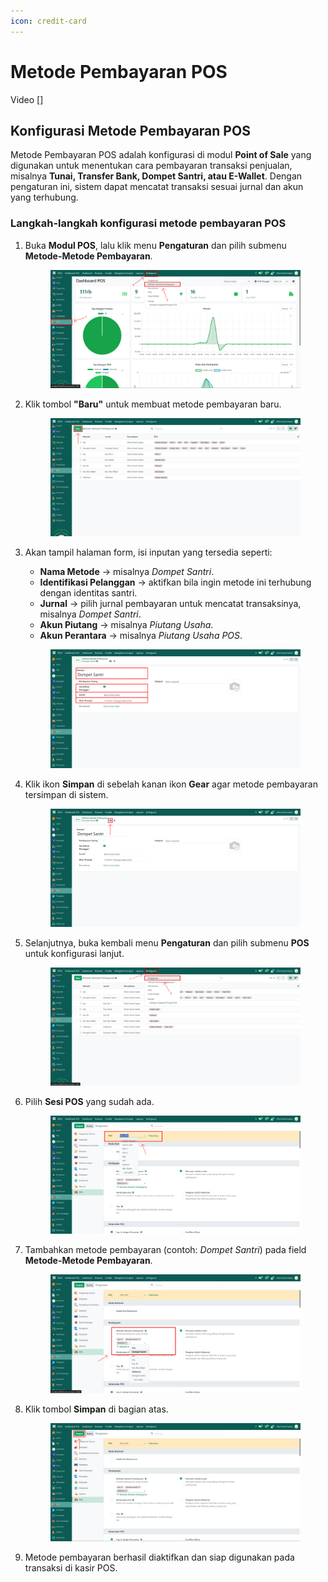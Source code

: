 ```yaml
---
icon: credit-card
---
```


# Metode Pembayaran POS

Video \[]

## Konfigurasi Metode Pembayaran POS

Metode Pembayaran POS adalah konfigurasi di modul **Point of Sale** yang digunakan untuk menentukan cara pembayaran transaksi penjualan, misalnya **Tunai, Transfer Bank, Dompet Santri, atau E-Wallet**. Dengan pengaturan ini, sistem dapat mencatat transaksi sesuai jurnal dan akun yang terhubung.

### Langkah-langkah konfigurasi metode pembayaran POS

1.  Buka **Modul POS**, lalu klik menu **Pengaturan** dan pilih submenu **Metode-Metode Pembayaran**.

    <figure><img src="../../../.gitbook/assets/images-62.png" alt=""><figcaption></figcaption></figure>


2.  Klik tombol **"Baru"** untuk membuat metode pembayaran baru.

    <figure><img src="../../../.gitbook/assets/images-63.png" alt=""><figcaption></figcaption></figure>


3.  Akan tampil halaman form, isi inputan yang tersedia seperti:

    * **Nama Metode** → misalnya _Dompet Santri_.
    * **Identifikasi Pelanggan** → aktifkan bila ingin metode ini terhubung dengan identitas santri.
    * **Jurnal** → pilih jurnal pembayaran untuk mencatat transaksinya, misalnya _Dompet Santri_.
    * **Akun Piutang** → misalnya _Piutang Usaha_.
    * **Akun Perantara** → misalnya _Piutang Usaha POS_.

    <figure><img src="../../../.gitbook/assets/images-548.png" alt=""><figcaption></figcaption></figure>
4.  Klik ikon **Simpan** di sebelah kanan ikon **Gear** agar metode pembayaran tersimpan di sistem.

    <figure><img src="../../../.gitbook/assets/images-549.png" alt=""><figcaption></figcaption></figure>
5.  Selanjutnya, buka kembali menu **Pengaturan** dan pilih submenu **POS** untuk konfigurasi lanjut.

    <figure><img src="../../../.gitbook/assets/images-66 (1).png" alt=""><figcaption></figcaption></figure>


6.  Pilih **Sesi POS** yang sudah ada.

    <figure><img src="../../../.gitbook/assets/images-67 (2).png" alt=""><figcaption></figcaption></figure>


7.  Tambahkan metode pembayaran (contoh: _Dompet Santri_) pada field **Metode-Metode Pembayaran**.

    <figure><img src="../../../.gitbook/assets/images-68 (1).png" alt=""><figcaption></figcaption></figure>


8.  Klik tombol **Simpan** di bagian atas.

    <figure><img src="../../../.gitbook/assets/images-69 (1).png" alt=""><figcaption></figcaption></figure>


9. Metode pembayaran berhasil diaktifkan dan siap digunakan pada transaksi di kasir POS.
